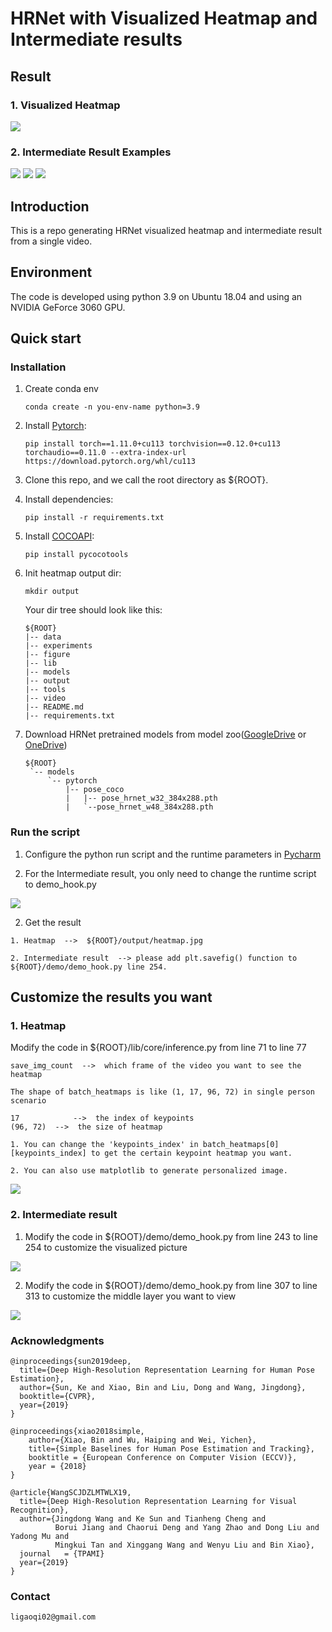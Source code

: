 # HRNet with Visualized Heatmap and Intermediate results

## Result

### 1. Visualized Heatmap

<img src="figure/heatmap.png">

### 2. Intermediate Result Examples

<img src="figure/IntermediateResults1.png">
<img src="figure/IntermediateResults2.png">
<img src="figure/IntermediateResults3.png">

## Introduction
This is a repo generating HRNet visualized heatmap and intermediate result from a single video.

## Environment
The code is developed using python 3.9 on Ubuntu 18.04 and using an NVIDIA GeForce 3060 GPU.

## Quick start
### Installation
1. Create conda env
   ```
   conda create -n you-env-name python=3.9
   ```
2. Install [Pytorch](https://pytorch.org/get-started/locally/):
   ```
   pip install torch==1.11.0+cu113 torchvision==0.12.0+cu113 torchaudio==0.11.0 --extra-index-url https://download.pytorch.org/whl/cu113
   ```
3. Clone this repo, and we call the root directory as ${ROOT}.


4. Install dependencies:
   ```
   pip install -r requirements.txt
   ```
5. Install [COCOAPI](https://github.com/cocodataset/cocoapi):
   ```
   pip install pycocotools
   ```
6. Init heatmap output dir:

   ```
   mkdir output
   ```

   Your dir tree should look like this:

   ```
   ${ROOT}
   |-- data
   |-- experiments
   |-- figure
   |-- lib
   |-- models
   |-- output
   |-- tools
   |-- video
   |-- README.md
   |-- requirements.txt
   ```

7. Download HRNet pretrained models from model zoo([GoogleDrive](https://drive.google.com/drive/folders/1hOTihvbyIxsm5ygDpbUuJ7O_tzv4oXjC?usp=sharing) or [OneDrive](https://1drv.ms/f/s!AhIXJn_J-blW231MH2krnmLq5kkQ))
   ```
   ${ROOT}
    `-- models
        `-- pytorch
            |-- pose_coco
            |   |-- pose_hrnet_w32_384x288.pth
            |   `--pose_hrnet_w48_384x288.pth
   ```

### Run the script

1. Configure the python run script and the runtime parameters in [Pycharm](https://www.jetbrains.com/pycharm/)

2. For the Intermediate result, you only need to change the runtime script to demo_hook.py


<img src="figure/configure.png">


2. Get the result
```
1. Heatmap  -->  ${ROOT}/output/heatmap.jpg

2. Intermediate result  --> please add plt.savefig() function to ${ROOT}/demo/demo_hook.py line 254.
```

## Customize the results you want
### 1. Heatmap

Modify the code in ${ROOT}/lib/core/inference.py from line 71 to line 77

```
save_img_count  -->  which frame of the video you want to see the heatmap

The shape of batch_heatmaps is like (1, 17, 96, 72) in single person scenario

17            -->  the index of keypoints
(96, 72)  -->  the size of heatmap

1. You can change the 'keypoints_index' in batch_heatmaps[0][keypoints_index] to get the certain keypoint heatmap you want.

2. You can also use matplotlib to generate personalized image.
```

<img src="figure/code.png">

### 2. Intermediate result
1. Modify the code in ${ROOT}/demo/demo_hook.py from line 243 to line 254 to customize the visualized picture

<img src="figure/IntermediateResultConfig1.png">

2. Modify the code in ${ROOT}/demo/demo_hook.py from line 307 to line 313 to customize the middle layer you want to view

<img src="figure/IntermediateResultConfig2.png">


### Acknowledgments
```
@inproceedings{sun2019deep,
  title={Deep High-Resolution Representation Learning for Human Pose Estimation},
  author={Sun, Ke and Xiao, Bin and Liu, Dong and Wang, Jingdong},
  booktitle={CVPR},
  year={2019}
}

@inproceedings{xiao2018simple,
    author={Xiao, Bin and Wu, Haiping and Wei, Yichen},
    title={Simple Baselines for Human Pose Estimation and Tracking},
    booktitle = {European Conference on Computer Vision (ECCV)},
    year = {2018}
}

@article{WangSCJDZLMTWLX19,
  title={Deep High-Resolution Representation Learning for Visual Recognition},
  author={Jingdong Wang and Ke Sun and Tianheng Cheng and 
          Borui Jiang and Chaorui Deng and Yang Zhao and Dong Liu and Yadong Mu and 
          Mingkui Tan and Xinggang Wang and Wenyu Liu and Bin Xiao},
  journal   = {TPAMI}
  year={2019}
}
```

### Contact
```
ligaoqi02@gmail.com
```
